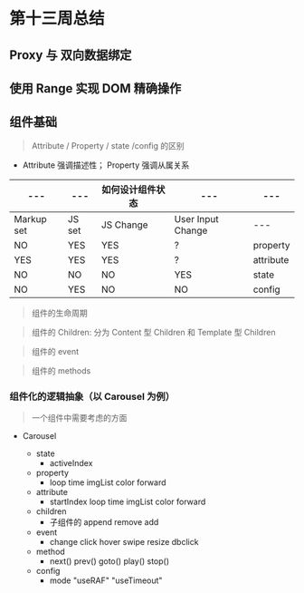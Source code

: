 # 第十三周总结

## Proxy 与 双向数据绑定

## 使用 Range 实现 DOM 精确操作

## 组件基础

> Attribute / Property / state /config 的区别

- Attribute 强调描述性； Property 强调从属关系

| ---        | ---    | 如何设计组件状态 | ---               | ---       |
| ---------- | ------ | ---------------- | ----------------- | --------- |
| Markup set | JS set | JS Change        | User Input Change | ---       |
| NO         | YES    | YES              | ?                 | property  |
| YES        | YES    | YES              | ?                 | attribute |
| NO         | NO     | NO               | YES               | state     |
| NO         | YES    | NO               | NO                | config    |

> 组件的生命周期

> 组件的 Children: 分为 Content 型 Children 和 Template 型 Children

> 组件的 event

> 组件的 methods

### 组件化的逻辑抽象（以 Carousel 为例）

> 一个组件中需要考虑的方面

- Carousel

  - state
    - activeIndex
  - property
    - loop time imgList color forward
  - attribute
    - startIndex loop time imgList color forward
  - children
    - 子组件的 append remove add
  - event
    - change click hover swipe resize dbclick
  - method
    - next() prev() goto() play() stop()
  - config
    - mode "useRAF" "useTimeout"
